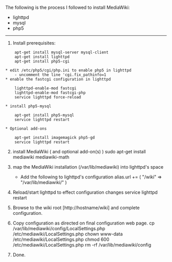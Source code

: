 The following is the process I followed to install MediaWiki:

* lighttpd
* mysql
* php5

----

1. Install prerequisites:

```
    apt-get install mysql-server mysql-client
    apt-get install lighttpd
    apt-get install php5-cgi
```
    * edit /etc/php5/cgi/php.ini to enable php5 in lighttpd
        - uncomment the line 'cgi.fix_pathinfo=1
    * enable the fastcgi configuration in lighttpd

```
    lighttpd-enable-mod fastcgi
    lighttpd-enable-mod fastcgi-php
    service lighttpd force-reload
```
    * install php5-mysql

``` 
    apt-get install php5-mysql
    service lighttpd restart
```
    * Optional add-ons

```
    apt-get install imagemagick php5-gd
    service lighttpd restart
```

2. install MediaWiki ( and optional add-on(s) )
    sudo apt-get install mediawiki mediawiki-math

3. map the MediaWiki installation (/var/lib/mediawiki) into lighttpd's space
    * Add the following to lighttpd's configuration
    alias.url += ( "/wiki" => "/var/lib/mediawiki/" )

4. Reload/start lighttpd to effect configuration changes
    service lighttpd restart

5. Browse to the wiki root [http://hostname/wiki] and complete
   configuration.

6. Copy configuration as directed on final configuration web page.
    cp /var/lib/mediawiki/config/LocalSettings.php /etc/mediawiki/LocalSettings.php
    chown www-data /etc/mediawiki/LocalSettings.php
    chmod 600 /etc/mediawiki/LocalSettings.php
    rm -rf /var/lib/mediawiki/config

7. Done.
